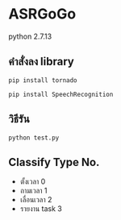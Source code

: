 # ASRGoGo
python 2.7.13

## คำสั่งลง library

`pip install tornado`

`pip install SpeechRecognition`


## วิธีรัน
```
python test.py
```

## Classify Type No.
- ตั้งเวลา 0
- ถามเวลา 1
- เลื่อนเวลา 2
- รายงาน task 3
